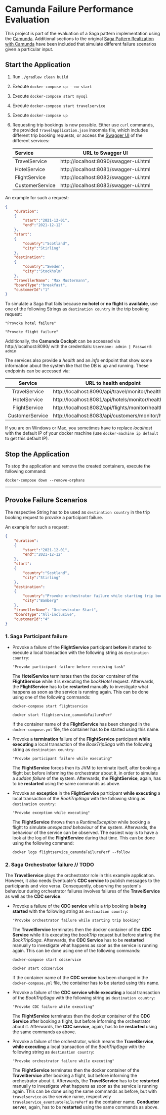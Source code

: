# Camunda Failure Performance Evaluation
This project is part of the evaluation of a Saga pattern implementation using the [Camunda](https://github.com/camunda/camunda-bpm-platform/tree/master/spring-boot-starter).
Additional sections to the original [Saga Pattern Realization with Camunda](https://github.com/KarolinDuerr/BA-SagaPattern/tree/master/Camunda_Implementations/Camunda)
have been included that simulate different failure scenarios given a particular input.

## Start the Application

1. Run `./gradlew clean build`


2. Execute `docker-compose up --no-start`


3. Execute `docker-compose start mysql`


4. Execute `docker-compose start travelservice`


5. Execute `docker-compose up`


6. Requesting trip bookings is now possible. Either use `curl` commands,
   the provided `TravelApplication.json` insomnia file, which includes different trip booking requests,
   or access the [Swagger UI](https://swagger.io/tools/swagger-ui/) of the different services:

   | __Service__ | __URL to Swagger UI__ |
   |:-------|:-------------------:|
   |TravelService| http://localhost:8090/swagger-ui.html
   |HotelService| http://localhost:8081/swagger-ui.html
   |FlightService| http://localhost:8082/swagger-ui.html
   |CustomerService| http://localhost:8083/swagger-ui.html

An example for such a request:
```json
{
    "duration":
    {
        "start":"2021-12-01",
        "end":"2021-12-12"
    },
    "start":
    {
        "country":"Scotland",
        "city":"Stirling"
    },
    "destination":
    {
        "country":"Sweden",
        "city":"Stockholm"
    },
    "travellerName": "Max Mustermann",
    "boardType":"breakfast",
    "customerId":"1"
}
```

To simulate a Saga that fails because __no hotel__ or __no flight__ is __available__, use one of the following Strings
as `destination country` in the trip booking request:
```
"Provoke hotel failure"

"Provoke flight failure"
```


Additionally, the __Camunda Cockpit__ can be accessed via
http://localhost:8090/ with the credentials: `Username: admin | Password: admin`

The services also provide a *health* and an *info* endpoint that show some information about the system like
that the DB is up and running. These endpoints can be accessed via:

| __Service__ | __URL to health endpoint__ |  __URL to info endpoint__ |
|:-------:|------------------|-------------------|
|TravelService| http://localhost:8090/api/travel/monitor/health | http://localhost:8090/api/travel/monitor/info
|HotelService| http://localhost:8081/api/hotels/monitor/health | http://localhost:8081/api/hotels/monitor/info
|FlightService| http://localhost:8082/api/flights/monitor/health | http://localhost:8082/api/flights/monitor/info
|CustomerService| http://localhost:8083/api/customers/monitor/health | http://localhost:8083/api/customers/monitor/info

If you are on Windows or Mac, you sometimes have to replace _localhost_ with the default IP of your docker machine (use `docker-machine ip default` to get this default IP).

## Stop the Application

To stop the application and remove the created containers, execute the following command:
```
docker-compose down --remove-orphans
```

-------------------------------------------------

## Provoke Failure Scenarios
The respective String has to be used as `destination country` in the trip booking request to provoke a participant failure.

An example for such a request:
```json
{
    "duration":
    {
        "start":"2021-12-01",
        "end":"2021-12-12"
    },
    "start":
    {
        "country":"Scotland",
        "city":"Stirling"
    },
    "destination":
    {
        "country":"Provoke orchestrator failure while starting trip booking",
        "city":"Bamberg"
    },
    "travellerName": "Orchestrator Start",
    "boardType":"All-inclusive",
    "customerId":"4"
}
```

### 1. Saga Participant failure
- Provoke a failure of the __FlightService__ participant __before__ it started to execute a local transaction with the following string as `destination country`:
    ```  
    "Provoke participant failure before receiving task"
    ```
  The __HotelService__ terminates then the docker container of the __FlightService__ while it is executing the *bookHotel* request.
  Afterwards, the __FlightService__ has to be __restarted__ manually to investigate what happens as soon as the service is running again.
  This can be done using one of the following commands:
    ```
    docker-compose start flightservice

    docker start flightservice_camundaFailurePerf
    ```

  If the container name of the __FlightService__ has been changed in the `docker-compose.yml` file, the
  container has to be started using this name.


- Provoke a __termination__ failure of the __FlightService__ participant __while executing__ a local transaction of the *BookTripSaga* with the following string as `destination country`:
    ```  
    "Provoke participant failure while executing"
    ```  
  The __FlightService__ forces then its JVM to terminate itself, after booking a flight but before informing the orchestrator about it, in order to simulate a *sudden failure* of the system.
  Afterwards, the __FlightService__, again, has to be __restarted__ using the same commands as above.


- Provoke an __exception__ in the __FlightService__ participant __while executing__ a local transaction of the *BookTripSaga* with the following string as `destination country`:
    ```  
    "Provoke exception while executing"
    ```  
  The __FlightService__ throws then a *RuntimeException* while booking a flight to simulate *unexpected behaviour* of the system.
  Afterwards, the behaviour of the service can be observed. The easiest way is to have a look at the log of the __FlightService__ during that time.
  This can be done using the following command:
  ```  
  docker logs flightservice_camundaFailurePerf --follow
   ```  

### 2. Saga Orchestrator failure __// TODO__
The __TravelService__ plays the orchestrator role in this example application. However, it also needs Eventuate's __CDC service__ to
publish messages to the participants and vice versa. Consequently, observing the system's behaviour during orchestrator failures
involves failures of the __TravelService__ as well as the __CDC service__.
- Provoke a failure of the __CDC service__ while a trip booking __is being started__ with the following string as `destination country`:
    ```  
    "Provoke orchestrator failure while starting trip booking"
    ```
  The __TravelService__ terminates then the docker container of the __CDC Service__ while it is executing the *bookTrip* request but before starting the *BookTripSaga*.
  Afterwards, the __CDC Service__ has to be __restarted__ manually to investigate what happens as soon as the service is running again.
  This can be done using one of the following commands:
    ```
    docker-compose start cdcservice

    docker start cdcservice
    ```

  If the container name of the __CDC service__ has been changed in the `docker-compose.yml` file, the
  container has to be started using this name.


- Provoke a failure of the __CDC service while executing__ a local transaction of the *BookTripSaga* with the following string as `destination country`:
    ```  
    "Provoke CDC failure while executing"
    ```  
  The __FlightService__ terminates then the docker container of the __CDC Service__ after booking a flight, but before informing the orchestrator about it.
  Afterwards, the __CDC service__, again, has to be __restarted__ using the same commands as above.


- Provoke a failure of the orchestrator, which means the __TravelService__, __while executing__ a local transaction of the *BookTripSaga* with the following string as `destination country`:
    ```  
    "Provoke orchestrator failure while executing"
    ```  
  The __FlightService__ terminates then the docker container of the __TravelService__ after booking a flight, but before informing the orchestrator about it.
  Afterwards, the __TravelService__ has to be __restarted__ manually to investigate what happens as soon as the service is running again.
  This can be done using the same commands as before, but with `travelservice` as the service name, respectively `travelservice_eventuateFailurePerf` as the container name.
  __Conductor server__, again, has to be __restarted__ using the same commands as above.

